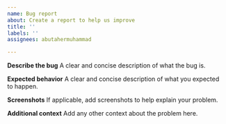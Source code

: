 ```yaml
---
name: Bug report
about: Create a report to help us improve
title: ''
labels: ''
assignees: abutahermuhammad

---
```


**Describe the bug**
A clear and concise description of what the bug is.

**Expected behavior**
A clear and concise description of what you expected to happen.

**Screenshots**
If applicable, add screenshots to help explain your problem.

**Additional context**
Add any other context about the problem here.
